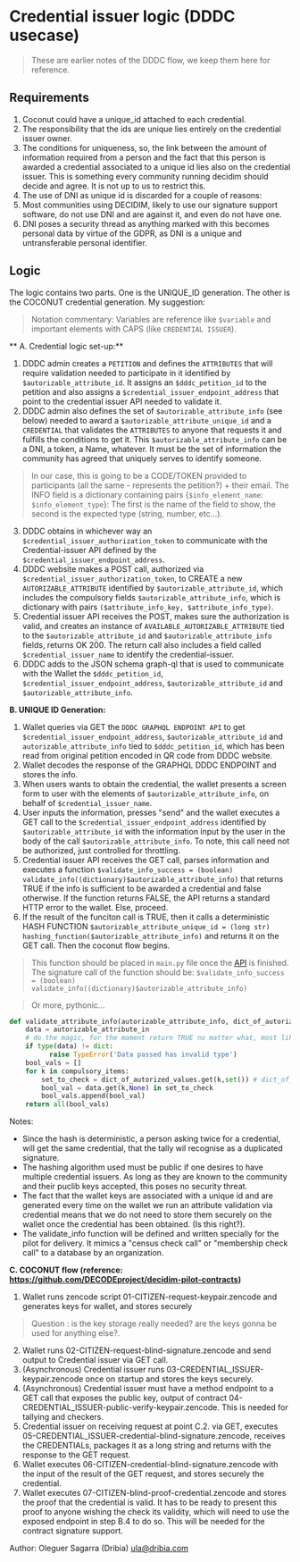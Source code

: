 # Credential issuer logic (DDDC usecase)


> These are earlier notes of the DDDC flow, we keep them here for reference.

## Requirements

1. Coconut could have a unique_id attached to each credential.
2. The responsibility that the ids are unique lies entirely on the credential issuer owner.
3. The conditions for uniqueness, so, the link between the amount of information required from a person and the fact that this person is awarded a credential associated to a unique id lies also on the credential issuer. This is something every community running decidim should decide and agree. It is not up to us to restrict this.
4. The use of DNI as unique id is discarded for a couple of reasons:
  1. Most communities using DECIDIM, likely to use our signature support software, do not use DNI and are against it, and even do not have one.
  2. DNI poses a security thread as anything marked with this becomes personal data by virtue of the GDPR, as DNI is a unique and untransferable personal identifier.



## Logic

The logic contains two parts. One is the UNIQUE_ID generation. The other is the COCONUT credential generation. My suggestion:

> Notation commentary: Variables are reference like `$variable` and important elements with CAPS (like `CREDENTIAL ISSUER`).


** A. Credential logic set-up:**

1. DDDC admin creates a `PETITION` and defines the `ATTRIBUTES` that will require validation needed to participate in it identified by `$autorizable_attribute_id`. It assigns an `$dddc_petition_id` to the petition and also assigns a `$credential_issuer_endpoint_address` that point to the credential issuer API needed to validate it.
2. DDDC admin also defines the set of `$autorizable_attribute_info` (see below) needed to award a `$autorizable_attribute_unique_id` and a `CREDENTIAL` that validates the `ATTRIBUTES` to anyone that requests it and fulfills the conditions to get it. This `$autorizable_attribute_info` can be a DNI, a token, a Name, whatever. It must be the set of information the community has agreed that uniquely serves to identify someone. 
> In our case, this is going to be a CODE/TOKEN provided to participants (all the same - represents the petition?) +  their email. The INFO field is a dictionary containing pairs {`$info_element_name`: `$info_element_type`}: The first is the name of the field to show, the second is the expected type (string, number, etc...). 
3. DDDC obtains in whichever way an `$credential_issuer_authorization_token` to communicate with the Credential-issuer API defined by the `$credential_issuer_endpoint_address`.
4. DDDC website makes a POST call, authorized via `$credential_issuer_authorization_token`, to CREATE a new `AUTORIZABLE_ATTRIBUTE` identified by `$autorizable_attribute_id`, which includes the compulsory fields `$autorizable_attribute_info`, which is dictionary with pairs `($attribute_info_key, $attribute_info_type)`.
5. Credential issuer API receives the POST, makes sure the authorization is valid, and creates an instance of `AVAILABLE_AUTORIZABLE_ATTRIBUTE` tied to the `$autorizable_attribute_id` and `$autorizable_attribute_info` fields, returns OK 200. The return call also includes a field called `$credential_issuer_name` to identify the credential-issuer.
6. DDDC adds to the JSON schema graph-ql that is used to communicate with the Wallet the `$dddc_petition_id`, `$credential_issuer_endpoint_address`, `$autorizable_attribute_id` and `$autorizable_attribute_info`.


**B. UNIQUE ID Generation:**
    
1. Wallet queries via GET the `DDDC GRAPHQL ENDPOINT API` to get `$credential_issuer_endpoint_address`, `$autorizable_attribute_id` and `autorizable_attribute_info` tied to `$dddc_petition_id`, which has been read from original petition encoded in QR code from DDDC website.
2. Wallet decodes the response of the GRAPHQL DDDC ENDPOINT and stores the info. 
3. When users wants to obtain the credential, the wallet presents a screen form to user with the elements of `$autorizable_attribute_info`, on behalf of `$credential_issuer_name`.
3. User inputs the information, presses "send" and the wallet executes a GET call to the  `$credential_issuer_endpoint_address` identified by `$autorizable_attribute_id` with the information input by the user in the body of the call `$autorizable_attribute_info`. To note, this call need not be authorized, just controlled for throttling.
4. Credential issuer API receives the GET call, parses information and executes a function 
```$validate_info_success = (boolean) validate_info((dictionary)$autorizable_attribute_info)``` that returns TRUE if the info is sufficient to be awarded a credential and false otherwise. If the function returns FALSE, the API returns a standard HTTP error to the wallet. Else, proceed.
5. If the result of the funciton call is TRUE, then it calls a deterministic HASH FUNCTION ```$autorizable_attribute_unique_id = (long str) hashing_function($autorizable_attribute_info)``` and returns it on the GET call. Then the coconut flow begins.  

> This function should be placed in `main.py` file once the [API](https://github.com/DECODEproject/dddc-credential-issuer) is finished. The signature call of the function should be: ```$validate_info_success = (boolean) validate_info((dictionary)$autorizable_attribute_info)```

> Or more, pythonic... 

```python
def validate_attribute_info(autorizable_attribute_info, dict_of_autorized_values):
    data = autorizable_attribute_in
    # do the magic, for the moment return TRUE no matter what, most likely it will be something like:
    if type(data) != dict:
          raise TypeError('Data passed has invalid type')
    bool_vals = []
    for k in compulsory_items:
        set_to_check = dict_of_autorized_values.get(k,set()) # dict_of_autorized_values is a dictionary of 'str':set() pairs
        bool_val = data.get(k,None) in set_to_check
        bool_vals.append(bool_val)
    return all(bool_vals)
```

Notes:
* Since the hash is deterministic, a person asking twice for a credential, will get the same credential, that the tally wil recognise as a duplicated signature.
* The hashing algorithm used must be public if one desires to have multiple credential issuers. As long as they are known to the community and their puclib keys accepted, this poses no security threat.
* The fact that the wallet keys are associated with a unique id and are generated every time on the wallet we run an attribute validation via credential means that we do not need to store them securely on the wallet once the credential has been obtained. (Is this right?).
* The validate_info function will be defined and written specially for the pilot for delivery. It mimics a "census check call" or "membership check call" to a  database by an organization.
 
**C. COCONUT flow (reference: https://github.com/DECODEproject/decidim-pilot-contracts)**
1. Wallet runs zencode script 01-CITIZEN-request-keypair.zencode and generates keys for wallet, and stores securely 
> Question : is the key storage really needed? are the keys gonna be used for anything else?.
2. Wallet runs 02-CITIZEN-request-blind-signature.zencode and send output to Credential issuer via GET call.
3. (Asynchronous) Credential issuer runs 03-CREDENTIAL_ISSUER-keypair.zencode once on startup and stores the keys securely.
4. (Asynchronous) Credential issuer must have a method endpoint to a GET call that exposes the public key, output of contract 04-CREDENTIAL_ISSUER-public-verify-keypair.zencode. This is needed for tallying and checkers.
5. Credential issuer on receiving request at point C.2. via GET, executes  05-CREDENTIAL_ISSUER-credential-blind-signature.zencode, receives the CREDENTIALs, packages it as a long string and returns with the response to the GET request.
6. Wallet executes 06-CITIZEN-credential-blind-signature.zencode with the input of the result of the GET request, and stores securely the credential.
7. Wallet executes 07-CITIZEN-blind-proof-credential.zencode and stores the proof that the credential is valid. It has to be ready to present this proof to anyone wishing the check its validity, which will need to use the exposed endpoint in step B.4 to do so. This will be needed for the contract signature support.



Author: Oleguer Sagarra (Dribia) <ula@dribia.com>
